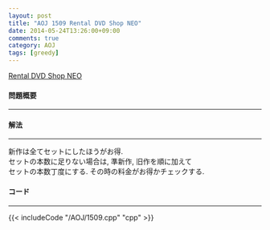 ```yaml
---
layout: post
title: "AOJ 1509 Rental DVD Shop NEO"
date: 2014-05-24T13:26:00+09:00
comments: true
category: AOJ
tags: [greedy]
---
```


[Rental DVD Shop NEO](http://judge.u-aizu.ac.jp/onlinejudge/description.jsp?id=1509)

#### 問題概要

****

#### 解法

****

新作は全てセットにしたほうがお得.  
セットの本数に足りない場合は, 準新作, 旧作を順に加えて  
セットの本数丁度にする. その時の料金がお得かチェックする.

#### コード

****

{{< includeCode "/AOJ/1509.cpp" "cpp" >}}
